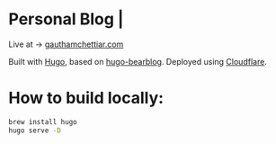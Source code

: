 # Personal Blog | 

Live at -> [gauthamchettiar.com](https://gauthamchettiar.com)

Built with [Hugo](https://gohugo.io/), based on [hugo-bearblog](https://github.com/janraasch/hugo-bearblog/).
Deployed using [Cloudflare](https://www.cloudflare.com).

# How to build locally:
```sh
brew install hugo
hugo serve -D 
```